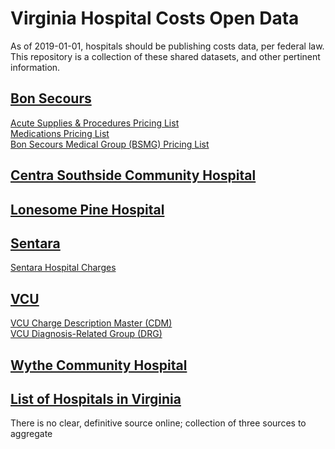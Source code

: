 # Virginia Hospital Costs Open Data  
As of 2019-01-01, hospitals should be publishing costs data, per federal law.
This repository is a collection of these shared datasets, and other pertinent information.  

## [Bon Secours](https://bonsecours.com/richmond/patients-and-visitors/how-do-we-determine-your-price)  
[Acute Supplies & Procedures Pricing List](https://github.com/jalbertbowden/virginia-hospital-costs-open-data/blob/master/bon-secours/BSMG-Provider-Based-Fee-Schedule-2019-RIC.csv)  
[Medications Pricing List](https://github.com/jalbertbowden/virginia-hospital-costs-open-data/blob/master/bon-secours/RIC-Pharmacy-Transparency.csv)  
[Bon Secours Medical Group (BSMG) Pricing List](https://github.com/jalbertbowden/virginia-hospital-costs-open-data/blob/master/bon-secours/RIC_Transparency_Sup_Proc_12_18_2018.csv)  

## [Centra Southside Community Hospital](https://github.com/jalbertbowden/virginia-hospital-costs-open-data/tree/master/centra-southside-community-hospital)  

## [Lonesome Pine Hospital](https://github.com/jalbertbowden/virginia-hospital-costs-open-data/tree/master/lonesome-pine-hospital)  

## [Sentara](https://www.sentara.com/billing/understanding-prices.aspx)  
[Sentara Hospital Charges](https://github.com/jalbertbowden/virginia-hospital-costs-open-data/blob/master/sentara/2019-Sentara-Pricing-Transparency-Hampton-Roads-Northern-VA.csv)  

## [VCU](https://www.vcuhealth.org/locations/vcu-medical-center/billing-and-insurance/price-transparency)  
[VCU Charge Description Master (CDM)](https://github.com/jalbertbowden/virginia-hospital-costs-open-data/blob/master/vcu/VCUHealth-Charge-Description-Master_Price-Transparency.csv)  
[VCU Diagnosis-Related Group (DRG)](https://github.com/jalbertbowden/virginia-hospital-costs-open-data/blob/master/vcu/VCUHealth-DRG-Report_Price-Transparency.csv)   

## [Wythe Community Hospital](https://github.com/jalbertbowden/virginia-hospital-costs-open-data/tree/master/wythe-county-community-hospital)  

## [List of Hospitals in Virginia](https://github.com/jalbertbowden/virginia-hospital-costs-open-data/tree/master/hospitals)  
There is no clear, definitive source online; collection of three sources to aggregate
